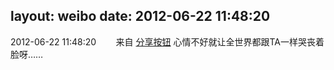 layout: weibo
date: 2012-06-22 11:48:20
---
2012-06-22 11:48:20  &nbsp;&nbsp;&nbsp;&nbsp;&nbsp;&nbsp; 来自 <a href="http://app.weibo.com/t/feed/cUcI1A" rel="nofollow">分享按钮</a>
心情不好就让全世界都跟TA一样哭丧着脸呀…… ​​​
